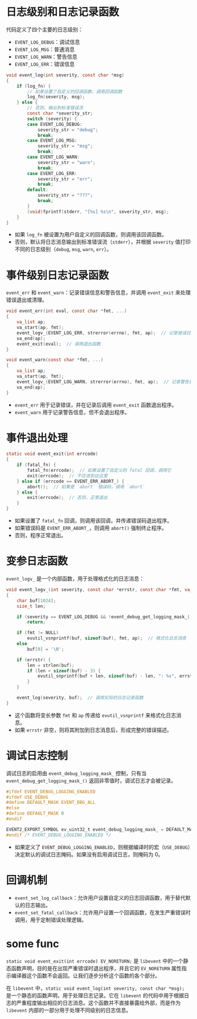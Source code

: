 # **日志级别和日志记录函数**

代码定义了四个主要的日志级别：

- `EVENT_LOG_DEBUG`：调试信息
- `EVENT_LOG_MSG`：普通消息
- `EVENT_LOG_WARN`：警告信息
- `EVENT_LOG_ERR`：错误信息
~~~c
void event_log(int severity, const char *msg)
{
    if (log_fn) {
        // 如果设置了自定义的回调函数，调用回调函数
        log_fn(severity, msg);
    } else {
        // 否则，输出到标准错误流
        const char *severity_str;
        switch (severity) {
        case EVENT_LOG_DEBUG:
            severity_str = "debug";
            break;
        case EVENT_LOG_MSG:
            severity_str = "msg";
            break;
        case EVENT_LOG_WARN:
            severity_str = "warn";
            break;
        case EVENT_LOG_ERR:
            severity_str = "err";
            break;
        default:
            severity_str = "???";
            break;
        }
        (void)fprintf(stderr, "[%s] %s\n", severity_str, msg);
    }
}
~~~

- 如果 `log_fn` 被设置为用户自定义的回调函数，则调用该回调函数。
- 否则，默认将日志消息输出到标准错误流（`stderr`），并根据 `severity` 值打印不同的日志级别（`debug`, `msg`, `warn`, `err`）。
# 事件级别日志记录函数

`event_err` 和 `event_warn`：记录错误信息和警告信息，并调用 `event_exit` 来处理错误退出或清理。
~~~c
void event_err(int eval, const char *fmt, ...)
{
    va_list ap;
    va_start(ap, fmt);
    event_logv_(EVENT_LOG_ERR, strerror(errno), fmt, ap);  // 记录错误日志
    va_end(ap);
    event_exit(eval);  // 调用退出函数
}

void event_warn(const char *fmt, ...)
{
    va_list ap;
    va_start(ap, fmt);
    event_logv_(EVENT_LOG_WARN, strerror(errno), fmt, ap);  // 记录警告日志
    va_end(ap);
}

~~~
- `event_err` 用于记录错误，并在记录后调用 `event_exit` 函数退出程序。
- `event_warn` 用于记录警告信息，但不会退出程序。
# **事件退出处理**
~~~c
static void event_exit(int errcode)
{
    if (fatal_fn) {
        fatal_fn(errcode);  // 如果设置了自定义的 fatal 回调，调用它
        exit(errcode);  // 不应该到达这里
    } else if (errcode == EVENT_ERR_ABORT_) {
        abort();  // 如果是 `abort` 错误码，调用 `abort`
    } else {
        exit(errcode);  // 否则，正常退出
    }
}
~~~

- 如果设置了 `fatal_fn` 回调，则调用该回调，并传递错误码退出程序。
- 如果错误码是 `EVENT_ERR_ABORT_`，则调用 `abort()` 强制终止程序。
- 否则，程序正常退出。
# 变参日志函数
`event_logv_` 是一个内部函数，用于处理格式化的日志消息：
~~~c
void event_logv_(int severity, const char *errstr, const char *fmt, va_list ap)
{
    char buf[1024];
    size_t len;

    if (severity == EVENT_LOG_DEBUG && !event_debug_get_logging_mask_())
        return;

    if (fmt != NULL)
        evutil_vsnprintf(buf, sizeof(buf), fmt, ap);  // 格式化日志消息
    else
        buf[0] = '\0';

    if (errstr) {
        len = strlen(buf);
        if (len < sizeof(buf) - 3) {
            evutil_snprintf(buf + len, sizeof(buf) - len, ": %s", errstr);  // 添加错误描述
        }
    }

    event_log(severity, buf);  // 调用实际的日志记录函数
}

~~~
- 这个函数将变长参数 `fmt` 和 `ap` 传递给 `evutil_vsnprintf` 来格式化日志消息。
- 如果 `errstr` 非空，则将其附加到日志消息后，形成完整的错误描述。
# 调试日志控制
调试日志的启用由 `event_debug_logging_mask_` 控制，只有当 `event_debug_get_logging_mask_()` 返回非零值时，调试日志才会被记录。

~~~c
#ifdef EVENT_DEBUG_LOGGING_ENABLED
#ifdef USE_DEBUG
#define DEFAULT_MASK EVENT_DBG_ALL
#else
#define DEFAULT_MASK 0
#endif

EVENT2_EXPORT_SYMBOL ev_uint32_t event_debug_logging_mask_ = DEFAULT_MASK;
#endif /* EVENT_DEBUG_LOGGING_ENABLED */

~~~

- 如果定义了 `EVENT_DEBUG_LOGGING_ENABLED`，则根据编译时的宏（`USE_DEBUG`）决定默认的调试日志掩码。如果没有启用调试日志，则掩码为 0。
# **回调机制**

- `event_set_log_callback`：允许用户设置自定义的日志回调函数，用于替代默认的日志输出。
- `event_set_fatal_callback`：允许用户设置一个回调函数，在发生严重错误时调用，用于定制错误处理逻辑。


# some func

`static void event_exit(int errcode) EV_NORETURN;` 是 `libevent` 中的一个静态函数声明，目的是在出现严重错误时退出程序，并且它的 `EV_NORETURN` 属性指示编译器这个函数不会返回。让我们逐步分析这个函数的各个部分。

在 `libevent` 中，`static void event_log(int severity, const char *msg);` 是一个静态的函数声明，用于处理日志记录。它在 `libevent` 的代码中用于根据日志的严重程度输出相应的日志消息。这个函数并不直接暴露给外部，而是作为 `libevent` 内部的一部分用于处理不同级别的日志信息。
